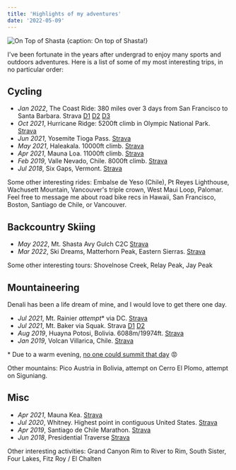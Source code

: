 ```yaml
---
title: 'Highlights of my adventures'
date: '2022-05-09'
---
```


![On Top of Shasta {caption: On top of Shasta!}](https://dgtzuqphqg23d.cloudfront.net/1QUgkho7kuUV6kR5gnZRsEUWdj_MTJIrM2yx7vc92IA-2048x1536.jpg)

I've been fortunate in the years after undergrad to enjoy many sports and outdoors adventures. Here is a list of some of my most interesting trips, in no particular order:

## Cycling

- *Jan 2022*, The Coast Ride: 380 miles over 3 days from San Francisco to Santa Barbara. Strava [D1](https://www.strava.com/activities/6530083722) [D2](https://www.strava.com/activities/6535905314) [D3](https://www.strava.com/activities/6540755937)
- *Oct 2021*, Hurricane Ridge: 5200ft climb in Olympic National Park. [Strava](https://www.strava.com/activities/6062839766)
- *Jun 2021*, Yosemite Tioga Pass. [Strava](https://www.strava.com/activities/5420609790)
- *May 2021*, Haleakala. 10000ft climb. [Strava](https://www.strava.com/activities/5265697501)
- *Apr 2021*, Mauna Loa. 11000ft climb. [Strava](https://www.strava.com/activities/5187091117)
- *Feb 2019*, Valle Nevado, Chile. 8000ft climb. [Strava](https://www.strava.com/activities/2137462481)
- *Jul 2018*, Six Gaps, Vermont. [Strava](https://www.strava.com/activities/1672779754)

Some other interesting rides: Embalse de Yeso (Chile), Pt Reyes Lighthouse, Wachusett Mountain, Vancouver's triple crown, West Maui Loop, Palomar. Feel free to message me about road bike recs in Hawaii, San Francisco, Boston, Santiago de Chile, or Vancouver.

## Backcountry Skiing

- *May 2022*, Mt. Shasta Avy Gulch C2C [Strava](https://www.strava.com/activities/7089678730)
- *Mar 2022*, Ski Dreams, Matterhorn Peak, Eastern Sierras. [Strava](https://www.strava.com/activities/6888575332)

Some other interesting tours: Shovelnose Creek, Relay Peak, Jay Peak

## Mountaineering

Denali has been a life dream of mine, and I would love to get there one day.

- *Jul 2021*, Mt. Rainier *attempt*\* via DC. [Strava](https://www.strava.com/activities/5718814309)
- *Jul 2021*, Mt. Baker via Squak. Strava [D1](https://www.strava.com/activities/5701980073) [D2](https://www.strava.com/activities/5702007416)
- *Aug 2019*, Huayna Potosi, Bolivia. 6088m/19974ft. [Strava](https://www.strava.com/activities/2651542902)
- *Jan 2019*, Volcan Villarica, Chile. [Strava](https://www.strava.com/activities/2094305696)

\* Due to a warm evening, [no one could summit that day](https://mountrainierclimbing.blogspot.com/2021/07/dc-route-update-731.html) 😡

Other mountains: Pico Austria in Bolivia, attempt on Cerro El Plomo, attempt on Siguniang.

## Misc

- *Apr 2021*, Mauna Kea. [Strava](https://www.strava.com/activities/5112187456)
- *Jul 2020*, Whitney. Highest point in contiguous United States. [Strava](https://www.strava.com/activities/3824802590)
- *Apr 2019*, Santiago de Chile Marathon. [Strava](https://www.strava.com/activities/2272665421/overview)
- *Jun 2018*, Presidential Traverse [Strava](https://www.strava.com/activities/1645306066)

Other interesting activities: Grand Canyon Rim to River to Rim, South Sister, Four Lakes, Fitz Roy / El Chalten